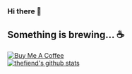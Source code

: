 ### Hi there 👋
## Something is brewing... :coffee:
<a href="https://www.buymeacoffee.com/jasonkam" target="_blank"><img src="https://www.buymeacoffee.com/assets/img/custom_images/orange_img.png" alt="Buy Me A Coffee" style="height: auto !important; width: auto !important;"></a>
<br />
[![thefiend's github stats](https://github-readme-stats.vercel.app/api?username=thefiend)](https://github.com/thefiend)
<!--
**thefiend/thefiend** is a ✨ _special_ ✨ repository because its `README.md` (this file) appears on your GitHub profile.

Here are some ideas to get you started:

- 🔭 I’m currently working on ...
- 🌱 I’m currently learning ...
- 👯 I’m looking to collaborate on ...
- 🤔 I’m looking for help with ...
- 💬 Ask me about ...
- 📫 How to reach me: ...
- 😄 Pronouns: ...
- ⚡ Fun fact: ...
-->
